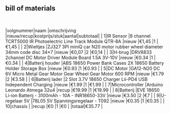 ## bill of materials
<br />

|volgnummer|naam            |omschrijving                                                             |nieuw/recup|kostprijs/stuk|aantal|subtotaal|
|         1|IR Sensor       |8 channel TCRT5000 IR Photoelectric Line Track Module QTR-8A             |nieuw      |€1,45         |1     |€1,45    |
|         2|Wieltjes        |ZJ327 3PI miniQ car N20 motor rubber wheel diameter 34mm code disc 34*7  |nieuw      |€0,07         |2     |€0,14    |
|         3|H-brug          |DRV8833 2channel DC Motor Driver Module Board 1.5A 3V-10V                |nieuw      |€0.34         |1     |€0.34    |
|         4|Batterij houder |ABS 18650 Power Bank Cases 2X 18650 Battery Holder Storage Box           |nieuw      |€0.93         |1     |€0.93    |
|         5|DC Motor        |GA12-N20 DC 6V Micro Metal Gear Motor Gear Wheel Gear Motor 600 RPM      |nieuw      |€1.79         |2     |€3.58    |
|         6|Batterij lader  |2 Slot 3.7V 18650 Charger Lii-PD4 USB Independent Charging               |nieuw      |€1.99         |1     |€1.99    |
|         7|Microcontroller |Arduino Leonardo Atmega 32u4                                             |recup      |€19.99        |1     |€19.99   |
|         8|Batterij        |EVE 18650 Li-ion Batterij - 3100mAh - 10A - INR18650-33V                 |nieuw      |€3.50         |2     |€7       |
|         9|U-regelaar 5V   |78L05 5V Spanningsregelaar - T092                                        |nieuw      |€0.35         |1     |€0.35    |
|        10|chassis         |                                                                         |recup      |€0            |1     |€0       |
                                                                                                                                 |totaal|€35.77   |
